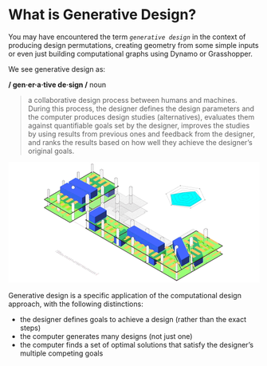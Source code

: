 # What is Generative Design?

You may have encountered the term _`generative design`_ in the context of producing design permutations, creating geometry from some simple inputs or even just building computational graphs using Dynamo or Grasshopper.

We see generative design as:

**/ gen·er·a·tive de·sign /** noun

> a collaborative design process between humans and machines. During this process, the designer defines the design parameters and the computer produces design studies \(alternatives\), evaluates them against quantifiable goals set by the designer, improves the studies by using results from previous ones and feedback from the designer, and ranks the results based on how well they achieve the designer’s original goals.

![](../../.gitbook/assets/whatisgen.gif)

Generative design is a specific application of the computational design approach, with the following distinctions:

* the designer defines goals to achieve a design \(rather than the exact steps\)
* the computer generates many designs \(not just one\)
* the computer finds a set of  optimal solutions that satisfy the designer’s multiple competing goals

